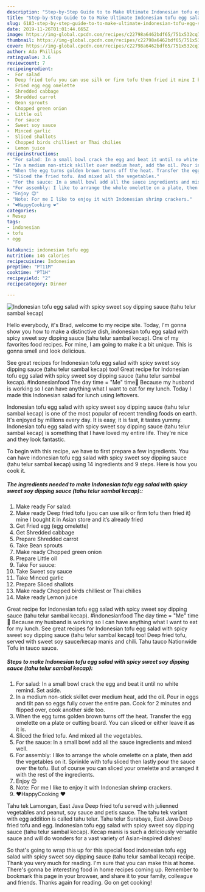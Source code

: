 ```yaml
---
description: "Step-by-Step Guide to to Make Ultimate Indonesian tofu egg salad with spicy sweet soy dipping sauce (tahu telur sambal kecap)"
title: "Step-by-Step Guide to to Make Ultimate Indonesian tofu egg salad with spicy sweet soy dipping sauce (tahu telur sambal kecap)"
slug: 6183-step-by-step-guide-to-to-make-ultimate-indonesian-tofu-egg-salad-with-spicy-sweet-soy-dipping-sauce-tahu-telur-sambal-kecap
date: 2019-11-26T01:01:44.665Z
image: https://img-global.cpcdn.com/recipes/c22798a6462bdf65/751x532cq70/indonesian-tofu-egg-salad-with-spicy-sweet-soy-dipping-sauce-tahu-telur-sambal-kecap-recipe-main-photo.jpg
thumbnail: https://img-global.cpcdn.com/recipes/c22798a6462bdf65/751x532cq70/indonesian-tofu-egg-salad-with-spicy-sweet-soy-dipping-sauce-tahu-telur-sambal-kecap-recipe-main-photo.jpg
cover: https://img-global.cpcdn.com/recipes/c22798a6462bdf65/751x532cq70/indonesian-tofu-egg-salad-with-spicy-sweet-soy-dipping-sauce-tahu-telur-sambal-kecap-recipe-main-photo.jpg
author: Ada Phillips
ratingvalue: 3.6
reviewcount: 7
recipeingredient:
-  For salad
-  Deep fried tofu you can use silk or firm tofu then fried it mine I bought it in Asian store and its already fried
-  Fried egg egg omelette
-  Shredded cabbage
-  Shredded carrot
-  Bean sprouts
-  Chopped green onion
-  Little oil
-  For sauce
-  Sweet soy sauce
-  Minced garlic
-  Sliced shallots
-  Chopped birds chilliest or Thai chilies
-  Lemon juice
recipeinstructions:
- "For salad: In a small bowl crack the egg and beat it until no white remind. Set aside."
- "In a medium non-stick skillet over medium heat, add the oil. Pour in eggs and tilt pan so eggs fully cover the entire pan. Cook for 2 minutes and flipped over, cook another side too."
- "When the egg turns golden brown turns off the heat. Transfer the egg omelette on a plate or cutting board. You can sliced or either leave it as it is."
- "Sliced the fried tofu. And mixed all the vegetables."
- "For the sauce: In a small bowl add all the sauce ingredients and mixed well."
- "For assembly: I like to arrange the whole omelette on a plate, then add the vegetables on it. Sprinkle with tofu sliced then lastly pour the sauce over the tofu. But of course you can sliced your omelette and arranged it with the rest of the ingredients."
- "Enjoy 😊"
- "Note: For me I like to enjoy it with Indonesian shrimp crackers."
- "❤️HappyCooking ❤️"
categories:
- Resep
tags:
- indonesian
- tofu
- egg

katakunci: indonesian tofu egg
nutrition: 146 calories
recipecuisine: Indonesian
preptime: "PT11M"
cooktime: "PT1H"
recipeyield: "2"
recipecategory: Dinner

---
```



![Indonesian tofu egg salad with spicy sweet soy dipping sauce (tahu telur sambal kecap)](https://img-global.cpcdn.com/recipes/c22798a6462bdf65/751x532cq70/indonesian-tofu-egg-salad-with-spicy-sweet-soy-dipping-sauce-tahu-telur-sambal-kecap-recipe-main-photo.jpg)

Hello everybody, it's Brad, welcome to my recipe site. Today, I'm gonna show you how to make a distinctive dish, indonesian tofu egg salad with spicy sweet soy dipping sauce (tahu telur sambal kecap). One of my favorites food recipes. For mine, I am going to make it a bit unique. This is gonna smell and look delicious.

See great recipes for Indonesian tofu egg salad with spicy sweet soy dipping sauce (tahu telur sambal kecap) too! Great recipe for Indonesian tofu egg salad with spicy sweet soy dipping sauce (tahu telur sambal kecap). #indonesianfood The day time = &#34;Me&#34; time🥰 Because my husband is working so I can have anything what I want to eat for my lunch. Today I made this Indonesian salad for lunch using leftovers.

Indonesian tofu egg salad with spicy sweet soy dipping sauce (tahu telur sambal kecap) is one of the most popular of recent trending foods on earth. It's enjoyed by millions every day. It is easy, it is fast, it tastes yummy. Indonesian tofu egg salad with spicy sweet soy dipping sauce (tahu telur sambal kecap) is something that I have loved my entire life. They're nice and they look fantastic.


To begin with this recipe, we have to first prepare a few ingredients. You can have indonesian tofu egg salad with spicy sweet soy dipping sauce (tahu telur sambal kecap) using 14 ingredients and 9 steps. Here is how you cook it.

##### The ingredients needed to make Indonesian tofu egg salad with spicy sweet soy dipping sauce (tahu telur sambal kecap)::

1. Make ready  For salad:
1. Make ready  Deep fried tofu (you can use silk or firm tofu then fried it) mine I bought it in Asian store and it’s already fried
1. Get  Fried egg (egg omelette)
1. Get  Shredded cabbage
1. Prepare  Shredded carrot
1. Take  Bean sprouts
1. Make ready  Chopped green onion
1. Prepare  Little oil
1. Take  For sauce:
1. Take  Sweet soy sauce
1. Take  Minced garlic
1. Prepare  Sliced shallots
1. Make ready  Chopped birds chilliest or Thai chilies
1. Make ready  Lemon juice


Great recipe for Indonesian tofu egg salad with spicy sweet soy dipping sauce (tahu telur sambal kecap). #indonesianfood The day time = &#34;Me&#34; time🥰 Because my husband is working so I can have anything what I want to eat for my lunch. See great recipes for Indonesian tofu egg salad with spicy sweet soy dipping sauce (tahu telur sambal kecap) too! Deep fried tofu, served with sweet soy sauce/kecap manis and chili. Tahu tauco Nationwide Tofu in tauco sauce. 

##### Steps to make Indonesian tofu egg salad with spicy sweet soy dipping sauce (tahu telur sambal kecap):

1. For salad: In a small bowl crack the egg and beat it until no white remind. Set aside.
1. In a medium non-stick skillet over medium heat, add the oil. Pour in eggs and tilt pan so eggs fully cover the entire pan. Cook for 2 minutes and flipped over, cook another side too.
1. When the egg turns golden brown turns off the heat. Transfer the egg omelette on a plate or cutting board. You can sliced or either leave it as it is.
1. Sliced the fried tofu. And mixed all the vegetables.
1. For the sauce: In a small bowl add all the sauce ingredients and mixed well.
1. For assembly: I like to arrange the whole omelette on a plate, then add the vegetables on it. Sprinkle with tofu sliced then lastly pour the sauce over the tofu. But of course you can sliced your omelette and arranged it with the rest of the ingredients.
1. Enjoy 😊
1. Note: For me I like to enjoy it with Indonesian shrimp crackers.
1. ❤️HappyCooking ❤️


Tahu tek Lamongan, East Java Deep fried tofu served with julienned vegetables and peanut, soy sauce and petis sauce. The tahu tek variant with egg addition is called tahu telur. Tahu telur Surabaya, East Java Deep fried tofu and egg. Indonesian tofu egg salad with spicy sweet soy dipping sauce (tahu telur sambal kecap). Kecap manis is such a deliciously versatile sauce and will do wonders for a vast variety of Asian-inspired dishes! 

So that's going to wrap this up for this special food indonesian tofu egg salad with spicy sweet soy dipping sauce (tahu telur sambal kecap) recipe. Thank you very much for reading. I'm sure that you can make this at home. There's gonna be interesting food in home recipes coming up. Remember to bookmark this page in your browser, and share it to your family, colleague and friends. Thanks again for reading. Go on get cooking!
